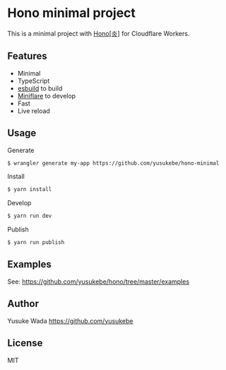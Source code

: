 # Hono minimal project

This is a minimal project with [Hono[炎]](https://github.com/yusukebe/hono/) for Cloudflare Workers.

## Features

- Minimal
- TypeScript
- [esbuild](https://github.com/evanw/esbuild) to build
- [Miniflare](https://github.com/cloudflare/miniflare) to develop
- Fast
- Live reload

## Usage

Generate

```sh
$ wrangler generate my-app https://github.com/yusukebe/hono-minimal
```

Install

```sh
$ yarn install

```

Develop

```sh
$ yarn run dev

```

Publish

```sh
$ yarn run publish
```

## Examples

See: <https://github.com/yusukebe/hono/tree/master/examples>

## Author

Yusuke Wada <https://github.com/yusukebe>

## License

MIT
